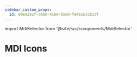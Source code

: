 ```yaml
---
sidebar_custom_props:
  id: e0ee282f-c6b0-45b0-b560-fe461633b33f
---
```


import MdiSelector from '@site/src/components/MdiSelector'

# MDI Icons

<MdiSelector />